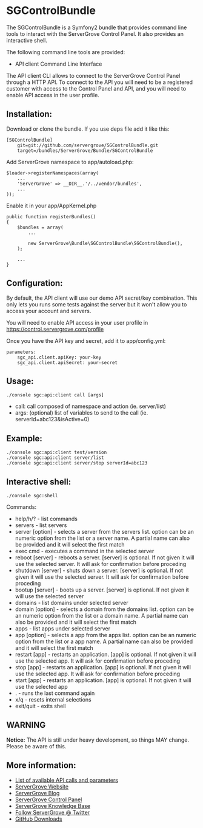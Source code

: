 # SGControlBundle

The SGControlBundle is a Symfony2 bundle that provides command line tools to interact with the ServerGrove Control Panel. It also provides an interactive shell.

The following command line tools are provided:

* API client Command Line Interface

The API client CLI allows to connect to the ServerGrove Control Panel through a HTTP API. To connect to the API you will
need to be a registered customer with access to the Control Panel and API, and you will need to enable API access in the
user profile.

## Installation:

Download or clone the bundle. If you use deps file add it like this:

	[SGControlBundle]
		git=git://github.com/servergrove/SGControlBundle.git
		target=/bundles/ServerGrove/Bundle/SGControlBundle

Add ServerGrove namespace to app/autoload.php:

	$loader->registerNamespaces(array(
		...
		'ServerGrove' => __DIR__.'/../vendor/bundles',
		...
	));


Enable it in your app/AppKernel.php

	public function registerBundles()
	{
		$bundles = array(
			...

			new ServerGrove\Bundle\SGControlBundle\SGControlBundle(),
		);

		...
	}


## Configuration:

By default, the API client will use our demo API secret/key combination. This only lets you runs some tests against the
server but it won't allow you to access your account and servers.

You will need to enable API access in your user profile in https://control.servergrove.com/profile

Once you have the API key and secret, add it to app/config.yml:

	parameters:
		sgc_api.client.apiKey: your-key
		sgc_api.client.apiSecret: your-secret


## Usage:

	./console sgc:api:client call [args]

* call: call composed of namespace and action (ie. server/list)
* args: (optional) list of variables to send to the call (ie. serverId=abc123&isActive=0)

## Example:

	./console sgc:api:client test/version
	./console sgc:api:client server/list
	./console sgc:api:client server/stop serverId=abc123

## Interactive shell:

	./console sgc:shell

Commands:

* help/h/? - list commands
* servers - list servers
* server [option] - selects a server from the servers list. option can be an numeric option from the list or a server name. A partial name can also be provided and it will select the first match
* exec cmd - executes a command in the selected server
* reboot [server] - reboots a server. [server] is optional. If not given it will use the selected server. It will ask for confirmation before proceding
* shutdown [server] - shuts down a server. [server] is optional. If not given it will use the selected server. It will ask for confirmation before proceding
* bootup [server] - boots up a server. [server] is optional. If not given it will use the selected server
* domains - list domains under selected server
* domain [option] - selects a domain from the domains list. option can be an numeric option from the list or a domain name. A partial name can also be provided and it will select the first match
* apps - list apps under selected server
* app [option] - selects a app from the apps list. option can be an numeric option from the list or a app name. A partial name can also be provided and it will select the first match
* restart [app] - restarts an application. [app] is optional. If not given it will use the selected app. It will ask for confirmation before proceding
* stop [app] - restarts an application. [app] is optional. If not given it will use the selected app. It will ask for confirmation before proceding
* start [app] - restarts an application. [app] is optional. If not given it will use the selected app
* . - runs the last command again
* x/q - resets internal selections
* exit/quit - exits shell

## WARNING

**Notice:** The API is still under heavy development, so things MAY change. Please be aware of this.

## More information:

* [List of available API calls and parameters](https://control.servergrove.com/docs/api)
* [ServerGrove Website](http://www.servergrove.com/)
* [ServerGrove Blog](http://blog.servergrove.com/)
* [ServerGrove Control Panel](https://control.servergrove.com/)
* [ServerGrove Knowledge Base](https://secure.servergrove.com/clients)
* [Follow ServerGrove @ Twitter](http://twitter.com/servergrove)
* [GitHub Downloads](http://github.com/servergrove)